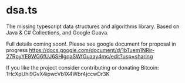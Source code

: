 dsa.ts
====

The missing typescript data structures and algorithms library. Based on Java & C# Collections, and Google Guava.

Full details coming soon!. Please see google document for proposal in progress https://docs.google.com/document/d/1bTuem1NRir-27RpyYE9WG6fUJ6SHlgqaSWfGuaay4mc/edit?usp=sharing

If you like the project consider contributing or donating Bitcoin: 1HcXpUhi9GvX4ipwcVb1X4Wbr4jccwDr3K
